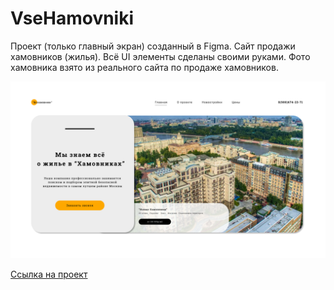 <h1 align="left">VseHamovniki</h1>

<p>
    Проект (только главный экран) созданный в Figma. Сайт продажи хамовников (жилья). Всё UI элементы сделаны своими руками. Фото хамовника взято из реального сайта по продаже хамовников.
</p>

![WAP](VseHamovniki.png)

[Ссылка на проект](https://www.figma.com/file/lFRquQbcvaHINFIjH4v2xx/VseHamovniki?node-id=4%3A2&t=iaKAsy0ViimMHW9d-1)

